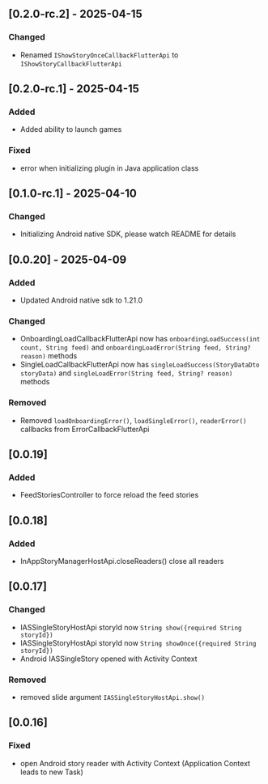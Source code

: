 ## [0.2.0-rc.2] - 2025-04-15

### Changed

* Renamed `IShowStoryOnceCallbackFlutterApi` to `IShowStoryCallbackFlutterApi`

## [0.2.0-rc.1] - 2025-04-15

### Added

* Added ability to launch games

### Fixed

* error when initializing plugin in Java application class

## [0.1.0-rc.1] - 2025-04-10

### Changed 

* Initializing Android native SDK, please watch README for details

## [0.0.20] - 2025-04-09

### Added

* Updated Android native sdk to 1.21.0 

### Changed

* OnboardingLoadCallbackFlutterApi now has `onboardingLoadSuccess(int count, String feed)` and `onboardingLoadError(String feed, String? reason)` methods
* SingleLoadCallbackFlutterApi now has `singleLoadSuccess(StoryDataDto storyData)` and `singleLoadError(String feed, String? reason)` methods

### Removed

* Removed `loadOnboardingError()`, `loadSingleError()`, `readerError()` callbacks from ErrorCallbackFlutterApi

## [0.0.19]

### Added

* FeedStoriesController to force reload the feed stories

## [0.0.18]

### Added

* InAppStoryManagerHostApi.closeReaders() close all readers

## [0.0.17]

### Changed

* IASSingleStoryHostApi storyId now `String show({required String storyId})`
* IASSingleStoryHostApi storyId now `String showOnce({required String storyId})`
* Android IASSingleStory opened with Activity Context

### Removed

* removed slide argument `IASSingleStoryHostApi.show()`

## [0.0.16]

### Fixed

* open Android story reader with Activity Context (Application Context leads to new Task)
